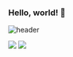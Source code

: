 ### Hello, world! 👋
![header](https://capsule-render.vercel.app/api?type=waving&height=180&text=mocha-Bread)


<!--
**mocha-Bread/mocha-Bread** is a ✨ _special_ ✨ repository because its `README.md` (this file) appears on your GitHub profile.

Here are some ideas to get you started:

- 🔭 I’m currently working on ...
- 🌱 I’m currently learning ...
- 👯 I’m looking to collaborate on ...
- 🤔 I’m looking for help with ...
- 💬 Ask me about ...
- 📫 How to reach me: ...
- 😄 Pronouns: ...
- ⚡ Fun fact: ...
-->
<img src="https://img.shields.io/badge/-Python-3776AB?style=flat&logo=Python&logoColor=white"/>
<img src="https://img.shields.io/badge/-Spring-6DB33F?style=flat&logo=Spring&logoColor=white"/>
